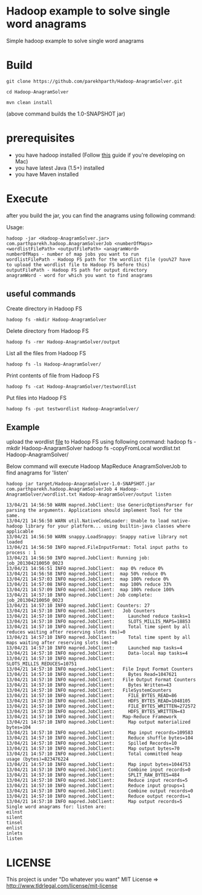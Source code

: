 # Hadoop example to solve single word anagrams
Simple hadoop example to solve single word anagrams

# Build

    git clone https://github.com/parekhparth/Hadoop-AnagramSolver.git

    cd Hadoop-AnagramSolver

    mvn clean install
  
(above command builds the 1.0-SNAPSHOT jar)

# prerequisites
* you have hadoop installed (Follow <a href='http://ragrawal.wordpress.com/2012/04/28/installing-hadoop-on-mac-osx-lion/'>this</a> guide if you're developing on Mac)
* you have latest Java (1.5+) installed
* you have Maven installed

# Execute
after you build the jar, you can find the anagrams using following command:

Usage:

    hadoop -jar <Hadoop-AnagramSolver.jar> com.parthparekh.hadoop.AnagramSolverJob <numberOfMaps> <wordlistFilePath> <outputFilePath> <anagramWord>
    numberOfMaps - number of map jobs you want to run
    wordlistFilePath - Hadoop FS path for the wordlist file (you%27 have to upload the wordlist file to Hadoop FS before this)
    outputFilePath - Hadoop FS path for output directory
    anagramWord - word for which you want to find anagrams

## useful commands

Create directory in Hadoop FS

    hadoop fs -mkdir Hadoop-AnagramSolver

Delete directory from Hadoop FS

    hadoop fs -rmr Hadoop-AnagramSolver/output

List all the files from Hadoop FS

    hadoop fs -ls Hadoop-AnagramSolver/

Print contents of file from Hadoop FS

    hadoop fs -cat Hadoop-AnagramSolver/testwordlist

Put files into Hadoop FS

    hadoop fs -put testwordlist Hadoop-AnagramSolver/

## Example

upload the wordlist <a href='https://github.com/parekhparth/Hadoop-AnagramSolver/blob/master/wordlist/wordlist.txt'>file</a> to Hadoop FS using following command:
    hadoop fs -mkdir Hadoop-AnagramSolver
    hadoop fs -copyFromLocal wordlist.txt Hadoop-AnagramSolver/

Below command will execute Hadoop MapReduce AnagramSolverJob to find anagrams for 'listen'

    hadoop jar target/Hadoop-AnagramSolver-1.0-SNAPSHOT.jar com.parthparekh.hadoop.AnagramSolverJob 4 Hadoop-AnagramSolver/wordlist.txt Hadoop-AnagramSolver/output listen

    13/04/21 14:56:50 WARN mapred.JobClient: Use GenericOptionsParser for parsing the arguments. Applications should implement Tool for the same.
    13/04/21 14:56:50 WARN util.NativeCodeLoader: Unable to load native-hadoop library for your platform... using builtin-java classes where applicable
    13/04/21 14:56:50 WARN snappy.LoadSnappy: Snappy native library not loaded
    13/04/21 14:56:50 INFO mapred.FileInputFormat: Total input paths to process : 1
    13/04/21 14:56:50 INFO mapred.JobClient: Running job: job_201304210050_0023
    13/04/21 14:56:51 INFO mapred.JobClient:  map 0% reduce 0%
    13/04/21 14:56:58 INFO mapred.JobClient:  map 50% reduce 0%
    13/04/21 14:57:03 INFO mapred.JobClient:  map 100% reduce 0%
    13/04/21 14:57:08 INFO mapred.JobClient:  map 100% reduce 33%
    13/04/21 14:57:09 INFO mapred.JobClient:  map 100% reduce 100%
    13/04/21 14:57:10 INFO mapred.JobClient: Job complete: job_201304210050_0023
    13/04/21 14:57:10 INFO mapred.JobClient: Counters: 27
    13/04/21 14:57:10 INFO mapred.JobClient:   Job Counters 
    13/04/21 14:57:10 INFO mapred.JobClient:     Launched reduce tasks=1
    13/04/21 14:57:10 INFO mapred.JobClient:     SLOTS_MILLIS_MAPS=18853
    13/04/21 14:57:10 INFO mapred.JobClient:     Total time spent by all reduces waiting after reserving slots (ms)=0
    13/04/21 14:57:10 INFO mapred.JobClient:     Total time spent by all maps waiting after reserving slots (ms)=0
    13/04/21 14:57:10 INFO mapred.JobClient:     Launched map tasks=4
    13/04/21 14:57:10 INFO mapred.JobClient:     Data-local map tasks=4
    13/04/21 14:57:10 INFO mapred.JobClient:     SLOTS_MILLIS_REDUCES=10751
    13/04/21 14:57:10 INFO mapred.JobClient:   File Input Format Counters 
    13/04/21 14:57:10 INFO mapred.JobClient:     Bytes Read=1047621
    13/04/21 14:57:10 INFO mapred.JobClient:   File Output Format Counters 
    13/04/21 14:57:10 INFO mapred.JobClient:     Bytes Written=43
    13/04/21 14:57:10 INFO mapred.JobClient:   FileSystemCounters
    13/04/21 14:57:10 INFO mapred.JobClient:     FILE_BYTES_READ=86
    13/04/21 14:57:10 INFO mapred.JobClient:     HDFS_BYTES_READ=1048105
    13/04/21 14:57:10 INFO mapred.JobClient:     FILE_BYTES_WRITTEN=272572
    13/04/21 14:57:10 INFO mapred.JobClient:     HDFS_BYTES_WRITTEN=43
    13/04/21 14:57:10 INFO mapred.JobClient:   Map-Reduce Framework
    13/04/21 14:57:10 INFO mapred.JobClient:     Map output materialized bytes=104
    13/04/21 14:57:10 INFO mapred.JobClient:     Map input records=109583
    13/04/21 14:57:10 INFO mapred.JobClient:     Reduce shuffle bytes=104
    13/04/21 14:57:10 INFO mapred.JobClient:     Spilled Records=10
    13/04/21 14:57:10 INFO mapred.JobClient:     Map output bytes=70
    13/04/21 14:57:10 INFO mapred.JobClient:     Total committed heap usage (bytes)=823476224
    13/04/21 14:57:10 INFO mapred.JobClient:     Map input bytes=1044753
    13/04/21 14:57:10 INFO mapred.JobClient:     Combine input records=0
    13/04/21 14:57:10 INFO mapred.JobClient:     SPLIT_RAW_BYTES=484
    13/04/21 14:57:10 INFO mapred.JobClient:     Reduce input records=5
    13/04/21 14:57:10 INFO mapred.JobClient:     Reduce input groups=1
    13/04/21 14:57:10 INFO mapred.JobClient:     Combine output records=0
    13/04/21 14:57:10 INFO mapred.JobClient:     Reduce output records=1
    13/04/21 14:57:10 INFO mapred.JobClient:     Map output records=5
    Single word anagrams for: listen are: 
    eilnst
    silent
    tinsel
    enlist
    inlets
    listen	

# LICENSE

This project is under "Do whatever you want" MIT License => http://www.tldrlegal.com/license/mit-license
